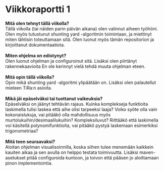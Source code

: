 <h1>Viikkoraportti 1</h1>
<b>Mitä olen tehnyt tällä viikolla?</b><br>
Tällä viikolla (tai näiden parin päivän aikana) olen valinnut aiheen työhöni. Olen myös tutustunut shunting yard -algoritmin toimintaan, ja miettinyt
miten lähtisin toteuttamaan sitä. Olen luonut myös tämän repositorion ja kirjoittanut dokumentaatiota.
<br>
<br>
<b>Miten ohjelma on edistynyt?</b><br>
Olen luonut ohjelman ja configuroinut sitä. Lisäksi olen piirtänyt rakennekaavioita En ole kerinnyt vielä tehdä muuta ohjelman eteen.
<br>
<br>
<b>Mitä opin tällä viikolla?</b><br>
Opin mikä shunting yard -algoritmi ylipäätään on. Lisäksi olen palautellut mieleen TiRa:n asioita.
<br>
<br>
<b>Mikä jäi epäselväksi tai tuottanut vaikeuksia?</b><br>
Epäselväksi on jäänyt tehtävän rajaus. Kuinka komplekseja funktioita laskimella tulisi laskea että aihe olisi tarpeeksi laaja? Voiko syöte olla vain 
kokonaislukuja, vai pitääkö olla mahdollisuus myös murtolukuihin/desimaalilukuihin? Kompleksiluvut? Riittääkö että laskimella voi käsitellä polynomifunktioita, 
vai pitääkö pystyä laskemaan esimerkiksi trigonometriaa?
<br>
<br>
<b>Mitä teen seuraavaksi?</b><br>
Aloitan ohjelman visualisoinnilla, koska siihen tulee menemään kaikkein kauiten aikaa ja sen avulla on helppo testata toimivuutta. Lisäksi maven-asetukset 
pitää configuroida kuntoon, ja toivon että pääsen jo aloittamaan pinon implementointia.
